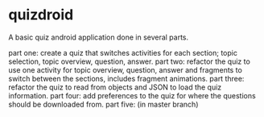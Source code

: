 # quizdroid

A basic quiz android application done in several parts.

part one: create a quiz that switches activities for each section; topic selection, topic overview, question, answer.
part two: refactor the quiz to use one activity for topic overview, question, answer and fragments to switch between the sections, includes fragment animations.
part three: refactor the quiz to read from objects and JSON to load the quiz information.
part four: add preferences to the quiz for where the questions should be downloaded from.
part five: (in master branch)
